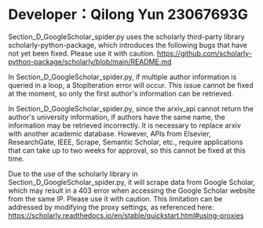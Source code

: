 # Developer：Qilong Yun 23067693G

Section_D_GoogleScholar_spider.py uses the scholarly third-party library scholarly-python-package, which introduces the following bugs that have not yet been fixed. Please use it with caution.
https://github.com/scholarly-python-package/scholarly/blob/main/README.md

In Section_D_GoogleScholar_spider.py, if multiple author information is queried in a loop, a StopIteration error will occur. This issue cannot be fixed at the moment, so only the first author's information can be retrieved.

In Section_D_GoogleScholar_spider.py, since the arxiv_api cannot return the author's university information, if authors have the same name, the information may be retrieved incorrectly. It is necessary to replace arxiv with another academic database. However, APIs from Elsevier, ResearchGate, IEEE, Scrape, Semantic Scholar, etc., require applications that can take up to two weeks for approval, so this cannot be fixed at this time.

Due to the use of the scholarly library in Section_D_GoogleScholar_spider.py, it will scrape data from Google Scholar, which may result in a 403 error when accessing the Google Scholar website from the same IP. Please use it with caution. This limitation can be addressed by modifying the proxy settings, as referenced here: https://scholarly.readthedocs.io/en/stable/quickstart.html#using-proxies
